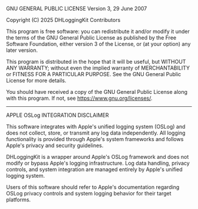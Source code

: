 GNU GENERAL PUBLIC LICENSE
Version 3, 29 June 2007

Copyright (C) 2025 DHLoggingKit Contributors

This program is free software: you can redistribute it and/or modify
it under the terms of the GNU General Public License as published by
the Free Software Foundation, either version 3 of the License, or
(at your option) any later version.

This program is distributed in the hope that it will be useful,
but WITHOUT ANY WARRANTY; without even the implied warranty of
MERCHANTABILITY or FITNESS FOR A PARTICULAR PURPOSE.  See the
GNU General Public License for more details.

You should have received a copy of the GNU General Public License
along with this program.  If not, see <https://www.gnu.org/licenses/>.

---

APPLE OSLog INTEGRATION DISCLAIMER

This software integrates with Apple's unified logging system (OSLog) and 
does not collect, store, or transmit any log data independently. All logging
functionality is provided through Apple's system frameworks and follows
Apple's privacy and security guidelines.

DHLoggingKit is a wrapper around Apple's OSLog framework and does not 
modify or bypass Apple's logging infrastructure. Log data handling, 
privacy controls, and system integration are managed entirely by Apple's
unified logging system.

Users of this software should refer to Apple's documentation regarding
OSLog privacy controls and system logging behavior for their target
platforms.